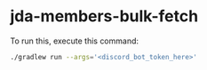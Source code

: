 # jda-members-bulk-fetch

To run this, execute this command:
```sh
./gradlew run --args='<discord_bot_token_here>'
```
